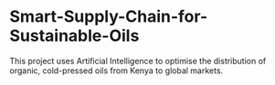 # Smart-Supply-Chain-for-Sustainable-Oils
This project uses Artificial Intelligence to optimise the distribution of organic, cold-pressed oils from Kenya to global markets. 
